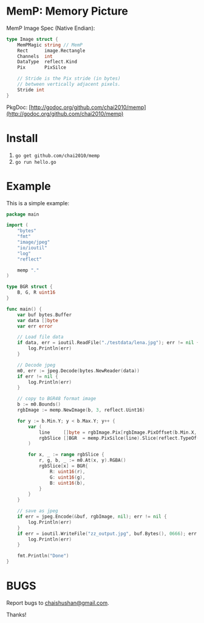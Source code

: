 # MemP: Memory Picture

MemP Image Spec (Native Endian):

```Go
type Image struct {
	MemPMagic string // MemP
	Rect      image.Rectangle
	Channels  int
	DataType  reflect.Kind
	Pix       PixSilce

	// Stride is the Pix stride (in bytes)
	// between vertically adjacent pixels.
	Stride int
}
```

PkgDoc: [http://godoc.org/github.com/chai2010/memp](http://godoc.org/github.com/chai2010/memp)

Install
=======

1. `go get github.com/chai2010/memp`
2. `go run hello.go`


Example
=======

This is a simple example:

```Go
package main

import (
	"bytes"
	"fmt"
	"image/jpeg"
	"io/ioutil"
	"log"
	"reflect"

	memp "."
)

type BGR struct {
	B, G, R uint16
}

func main() {
	var buf bytes.Buffer
	var data []byte
	var err error

	// Load file data
	if data, err = ioutil.ReadFile("./testdata/lena.jpg"); err != nil {
		log.Println(err)
	}

	// Decode jpeg
	m0, err := jpeg.Decode(bytes.NewReader(data))
	if err != nil {
		log.Println(err)
	}

	// copy to BGR48 format image
	b := m0.Bounds()
	rgbImage := memp.NewImage(b, 3, reflect.Uint16)

	for y := b.Min.Y; y < b.Max.Y; y++ {
		var (
			line     []byte = rgbImage.Pix[rgbImage.PixOffset(b.Min.X, y):][:rgbImage.Stride]
			rgbSlice []BGR  = memp.PixSilce(line).Slice(reflect.TypeOf([]BGR(nil))).([]BGR)
		)

		for x, _ := range rgbSlice {
			r, g, b, _ := m0.At(x, y).RGBA()
			rgbSlice[x] = BGR{
				R: uint16(r),
				G: uint16(g),
				B: uint16(b),
			}
		}
	}

	// save as jpeg
	if err = jpeg.Encode(&buf, rgbImage, nil); err != nil {
		log.Println(err)
	}
	if err = ioutil.WriteFile("zz_output.jpg", buf.Bytes(), 0666); err != nil {
		log.Println(err)
	}

	fmt.Println("Done")
}
```

BUGS
====

Report bugs to <chaishushan@gmail.com>.

Thanks!
